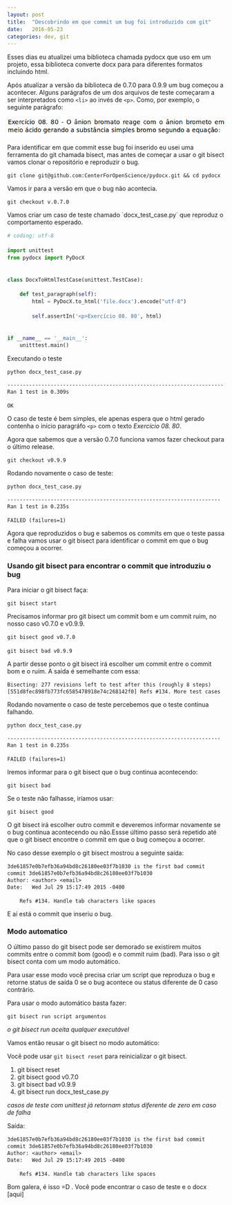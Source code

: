 ```yaml
---
layout: post
title:  "Descobrindo em que commit um bug foi introduzido com git"
date:   2016-05-23
categories: dev, git
---
```


Esses dias eu atualizei uma biblioteca chamada pydocx que uso em um projeto, essa biblioteca converte docx para para diferentes formatos incluindo html.

Após atualizar a versão da biblioteca de 0.7.0 para 0.9.9 um bug começou a acontecer. Alguns parágrafos de um dos arquivos de teste começaram a ser interpretados como `<li>` ao invés de `<p>`. Como, por exemplo, o seguinte parágrafo:

![paragraph](https://raw.githubusercontent.com/IuryAlves/iuryalves.github.io/master/_examples/2016-05-23.descobrindo-em-que-commit-um-bug-foi-introduzido-com-git/paragraph.png)

Para identificar em que commit esse bug foi inserido eu usei uma ferramenta do git chamada bisect, mas antes de começar a usar o git bisect vamos clonar o repositório e reproduzir o bug.

	git clone git@github.com:CenterForOpenScience/pydocx.git && cd pydocx

Vamos ir para a versão em que o bug não acontecia.

	git checkout v.0.7.0

Vamos criar um caso de teste chamado `docx_test_case.py´ que reproduz o comportamento esperado.

```python
# coding: utf-8

import unittest
from pydocx import PyDocX


class DocxToHtmlTestCase(unittest.TestCase):
	
	def test_paragraph(self):
		html = PyDocX.to_html('file.docx').encode("utf-8")

		self.assertIn('<p>Exercício 08. 80', html)


if __name__ == '__main__':
	unitttest.main()

```
Executando o teste

	python docx_test_case.py

```.
----------------------------------------------------------------------
Ran 1 test in 0.309s

OK
```

O caso de teste é bem simples, ele apenas espera que o html gerado contenha o início paragráfo `<p>` com o texto *Exercício 08. 80*.

Agora que sabemos que a versão 0.7.0 funciona vamos fazer checkout para o último release.

	git checkout v0.9.9

Rodando novamente o caso de teste:

	python docx_test_case.py

```
---------------------------------------------------------------------
Ran 1 test in 0.235s

FAILED (failures=1)
```

Agora que reproduzidos o bug e sabemos os commits em que o teste passa e falha vamos usar o git bisect para identificar o commit em que o bug começou a ocorrer.

### Usando git bisect para encontrar o commit que introduziu o bug


Para iniciar o git bisect faça:

	git bisect start

Precisamos informar pro git bisect um commit bom e um commit ruim, no nosso caso v0.7.0 e v0.9.9.

	git bisect good v0.7.0

	git bisect bad v0.9.9

A partir desse ponto o git bisect irá escolher um commit entre o commit bom e o ruim. A saída é semelhante com essa:

```
Bisecting: 277 revisions left to test after this (roughly 8 steps)
[551d8fec898fb773fc6585478918e74c268142f0] Refs #134. More test cases
```

Rodando novamente o caso de teste percebemos que o teste continua falhando.

	python docx_test_case.py

```
---------------------------------------------------------------------
Ran 1 test in 0.235s

FAILED (failures=1)
```

Iremos informar para o git bisect que o bug continua acontecendo:

    git bisect bad

Se o teste não falhasse, iríamos usar:

    git bisect good

O git bisect irá escolher outro commit e deveremos informar novamente se o bug continua acontecendo ou não.Essse último passo será repetido até que o git bisect encontre o commit em que o bug começou a ocorrer.

No caso desse exemplo o git bisect mostrou a seguinte saída:

```
3de61857e0b7efb36a94bd8c26180ee03f7b1030 is the first bad commit
commit 3de61857e0b7efb36a94bd8c26180ee03f7b1030
Author: <author> <email>
Date:   Wed Jul 29 15:17:49 2015 -0400

    Refs #134. Handle tab characters like spaces
```

E aí está o commit que inseriu o bug.

### Modo automatico

O último passo do git bisect pode ser demorado se existirem muitos commits entre o commit bom (good) e o commit ruim (bad).
Para isso o git bisect conta com um modo automático. 

Para usar esse modo você precisa criar um script que reproduza o bug e 
retorne status de saída 0 se o bug acontece ou status diferente de 0 caso contrário.

Para usar o modo automático basta fazer:

	git bisect run script argumentos

*o git bisect run aceita qualquer executável*

Vamos então reusar o git bisect no modo automático:

Você pode usar `git bisect reset` para reinicializar o git bisect.

1. git bisect reset
2. git bisect good v0.7.0
3. git bisect bad v0.9.9
4. git bisect run docx_test_case.py


*casos de teste com unittest já retornam status diferente de zero em caso de falha*

Saída:

```
3de61857e0b7efb36a94bd8c26180ee03f7b1030 is the first bad commit
commit 3de61857e0b7efb36a94bd8c26180ee03f7b1030
Author: <author> <email>
Date:   Wed Jul 29 15:17:49 2015 -0400

    Refs #134. Handle tab characters like spaces
```

Bom galera, é isso =D . Você pode encontrar o caso de teste e o docx [aqui]
